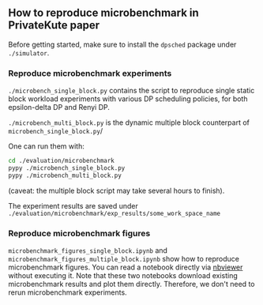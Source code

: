 ## How to reproduce microbenchmark in PrivateKute paper
Before getting started, make sure to install the `dpsched` package under `./simulator`.

### Reproduce microbenchmark experiments
`./microbench_single_block.py` contains the script to reproduce single static block workload experiments with various DP scheduling policies, for both epsilon-delta DP and Renyi DP. 

`./microbench_multi_block.py` is the dynamic multiple block counterpart of `microbench_single_block.py`/

One can run them with: 

```bash
cd ./evaluation/microbenchmark
pypy ./microbench_single_block.py
pypy ./microbench_multi_block.py
```
(caveat: the multiple block script may take several hours to finish).

The experiment results are saved under `./evaluation/microbenchmark/exp_results/some_work_space_name`

### Reproduce microbenchmark figures

`microbenchmark_figures_single_block.ipynb` and `microbenchmark_figures_multiple_block.ipynb` show how to reproduce microbenchmark figures. You can read a notebook directly via [nbviewer](https://nbviewer.jupyter.org/) without executing it. Note that these two notebooks download existing microbenchmark results and plot them directly. Therefore, we don't need to rerun microbenchmark experiments.
